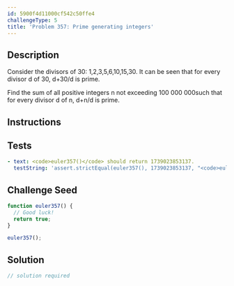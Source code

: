 ```yaml
---
id: 5900f4d11000cf542c50ffe4
challengeType: 5
title: 'Problem 357: Prime generating integers'
---
```


## Description
<section id='description'>
Consider the divisors of 30: 1,2,3,5,6,10,15,30.
It can be seen that for every divisor d of 30, d+30/d is prime.


Find the sum of all positive integers n not exceeding 100 000 000such that
for every divisor d of n, d+n/d is prime.
</section>

## Instructions
<section id='instructions'>

</section>

## Tests
<section id='tests'>

```yml
- text: <code>euler357()</code> should return 1739023853137.
  testString: 'assert.strictEqual(euler357(), 1739023853137, "<code>euler357()</code> should return 1739023853137.");'

```

</section>

## Challenge Seed
<section id='challengeSeed'>

<div id='js-seed'>

```js
function euler357() {
  // Good luck!
  return true;
}

euler357();
```

</div>



</section>

## Solution
<section id='solution'>

```js
// solution required
```
</section>
